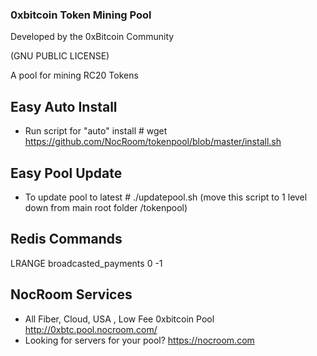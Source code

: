 ### 0xbitcoin Token Mining Pool  

Developed by the 0xBitcoin Community

(GNU PUBLIC LICENSE)

A pool for mining RC20 Tokens

## Easy Auto Install
* Run script for "auto" install # wget https://github.com/NocRoom/tokenpool/blob/master/install.sh

## Easy Pool Update 
* To update pool to latest # ./updatepool.sh (move this script to 1 level down from main root folder /tokenpool)

## Redis Commands
LRANGE broadcasted_payments 0 -1

## NocRoom Services
* All Fiber, Cloud, USA , Low Fee 0xbitcoin Pool http://0xbtc.pool.nocroom.com/
* Looking for servers for your pool? https://nocroom.com
